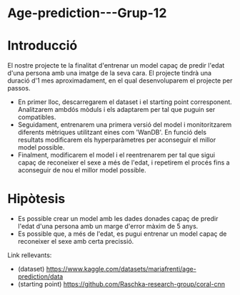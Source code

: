 # Age-prediction---Grup-12
# Introducció
El nostre projecte te la finalitat d'entrenar un model capaç de predir l'edat d'una persona amb una imatge de la seva cara. El projecte tindrà una duració d'1 mes aproximadament, en el qual desenvoluparem el projecte per passos.
- En primer lloc, descarregarem el dataset i el starting point corresponent. Analitzarem ambdós mòduls i els adaptarem per tal que puguin ser compatibles.
- Seguidament, entrenarem una primera versió del model i monitoritzarem diferents mètriques utilitzant eines com 'WanDB'. En funció dels resultats modificarem els hyperparàmetres per aconseguir el millor model possible.
- Finalment, modificarem el model i el reentrenarem per tal que sigui capaç de reconeixer el sexe a més de l'edat, i repetirem el procés fins a aconseguir de nou el millor model possible.

# Hipòtesis
- Es possible crear un model amb les dades donades capaç de predir l'edat d'una persona amb un marge d'error màxim de 5 anys.
- Es possible que, a més de l'edat, es pugui entrenar un model capaç de reconeixer el sexe amb certa precissió.

Link rellevants:
  - (dataset) https://www.kaggle.com/datasets/mariafrenti/age-prediction/data
  - (starting point) https://github.com/Raschka-research-group/coral-cnn
